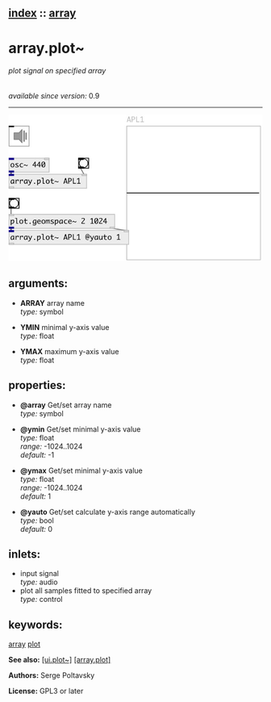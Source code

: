 [index](index.html) :: [array](category_array.html)
---

# array.plot~

###### plot signal on specified array

*available since version:* 0.9

---




[![example](../examples/img/array.plot~.jpg)](../examples/pd/array.plot~.pd)



## arguments:

* **ARRAY**
array name<br>
_type:_ symbol<br>

* **YMIN**
minimal y-axis value<br>
_type:_ float<br>

* **YMAX**
maximum y-axis value<br>
_type:_ float<br>





## properties:

* **@array** 
Get/set array name<br>
_type:_ symbol<br>

* **@ymin** 
Get/set minimal y-axis value<br>
_type:_ float<br>
_range:_ -1024..1024<br>
_default:_ -1<br>

* **@ymax** 
Get/set minimal y-axis value<br>
_type:_ float<br>
_range:_ -1024..1024<br>
_default:_ 1<br>

* **@yauto** 
Get/set calculate y-axis range automatically<br>
_type:_ bool<br>
_default:_ 0<br>



## inlets:

* input signal<br>
_type:_ audio
* plot all samples fitted to specified array<br>
_type:_ control





## keywords:

[array](keywords/array.html)
[plot](keywords/plot.html)



**See also:**
[\[ui.plot~\]](ui.plot~.html)
[\[array.plot\]](array.plot.html)




**Authors:** Serge Poltavsky




**License:** GPL3 or later





